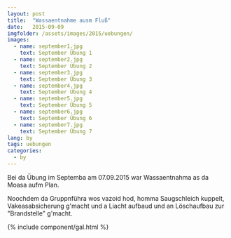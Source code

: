 ```yaml
---
layout: post
title:  "Wassaentnahme ausm Fluß"
date:   2015-09-09
imgfolder: /assets/images/2015/uebungen/
images:
  - name: september1.jpg
    text: September Übung 1
  - name: september2.jpg
    text: September Übung 2
  - name: september3.jpg
    text: September Übung 3
  - name: september4.jpg
    text: September Übung 4
  - name: september5.jpg
    text: September Übung 5
  - name: september6.jpg
    text: September Übung 6
  - name: september7.jpg
    text: September Übung 7
lang: by
tags: uebungen
categories:
  - by
---
```


Bei da Übung im Septemba am 07.09.2015 war Wassaentnahma as da Moasa aufm Plan.

Noochdem da Gruppnführa wos vazoid hod, homma Saugschleich kuppelt, Vakeasabsicherung g'macht und a Liacht aufbaud und an Löschaufbau zur "Brandstelle" g'macht.

{% include component/gal.html %}

